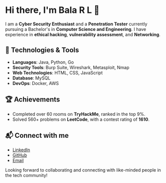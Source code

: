 # Hi there, I'm Bala R L 👋

I am a **Cyber Security Enthusiast** and a **Penetration Tester** currently pursuing a Bachelor's in **Computer Science and Engineering**. I have experience in **ethical hacking**, **vulnerability assessment**, and **Networking**.

## 🔧 Technologies & Tools
- **Languages**: Java, Python, Go
- **Security Tools**: Burp Suite, Wireshark, Metasploit, Nmap
- **Web Technologies**: HTML, CSS, JavaScript
- **Database**: MySQL
- **DevOps**: Docker, AWS

## 🏆 Achievements
- Completed over 60 rooms on **TryHackMe**, ranked in the top 9%.
- Solved 560+ problems on **LeetCode**, with a contest rating of **1610**.

## 📬 Connect with me
- [LinkedIn](https://www.linkedin.com/in/bala-r-l/)
- [GitHub](https://github.com/BalaRL1301)
- [Email](mailto:bala13012005@gmail.com)

Looking forward to collaborating and connecting with like-minded people in the tech community!
